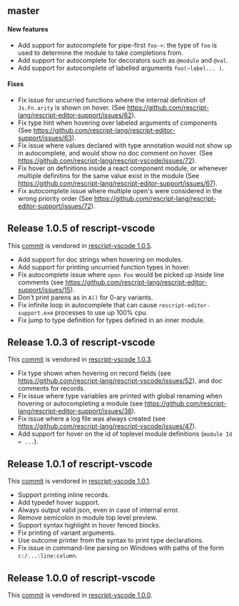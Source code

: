 ## master

#### New features
- Add support for autocomplete for pipe-first `foo->`: the type of `foo` is used to determine the module to take completions from.
- Add support for autocomplete for decorators such as `@module` and `@val`.
- Add support for autocomplete of labelled arguments `foo(~label... )`.

#### Fixes

- Fix issue for uncurried functions where the internal definition of `Js.Fn.arity` is shown on hover. (See https://github.com/rescript-lang/rescript-editor-support/issues/62).
- Fix type hint when hovering over labeled arguments of components (See https://github.com/rescript-lang/rescript-editor-support/issues/63).
- Fix issue where values declared with type annotation would not show up in autocomplete, and would show no doc comment on hover. (See https://github.com/rescript-lang/rescript-vscode/issues/72).
- Fix hover on definitions inside a react component module, or whenever multiple definitins for the same value exist in the module (See https://github.com/rescript-lang/rescript-editor-support/issues/67).
- Fix autocomplete issue where multiple open's were considered in the wrong priority order (See https://github.com/rescript-lang/rescript-editor-support/issues/72).

## Release 1.0.5 of rescript-vscode
This [commit](https://github.com/rescript-lang/rescript-editor-support/commit/6bdd10f6af259edc5f9cbe5b9df06836de3ab865) is vendored in [rescript-vscode 1.0.5](https://github.com/rescript-lang/rescript-vscode/releases/tag/1.0.5).

- Add support for doc strings when hovering on modules.
- Add support for printing uncurried function types in hover.
- Fix autocomplete issue where `open Foo` would be picked up inside line comments (see https://github.com/rescript-lang/rescript-editor-support/issues/15).
- Don't print parens as in `A()` for 0-ary variants.
- Fix infinite loop in autocomplete that can cause `rescript-editor-support.exe` processes to use up 100% cpu.
- Fix jump to type definition for types defined in an inner module.

## Release 1.0.3 of rescript-vscode
This [commit](https://github.com/rescript-lang/rescript-editor-support/commit/214d220d8573f9f0c8d54e623c163e01617bf124) is vendored in [rescript-vscode 1.0.3](https://github.com/rescript-lang/rescript-vscode/releases/tag/1.0.3).

- Fix type shown when hovering on record fields (see https://github.com/rescript-lang/rescript-vscode/issues/52), and doc comments for records.
- Fix issue where type variables are printed with global renaming when hovering or autocompleting a module (see https://github.com/rescript-lang/rescript-editor-support/issues/38).
- Fix issue where a log file was always created (see https://github.com/rescript-lang/rescript-vscode/issues/47).
- Add support for hover on the id of toplevel module definitions (```module Id = ...```).

## Release 1.0.1 of rescript-vscode 
This [commit](https://github.com/rescript-lang/rescript-editor-support/commit/232ad609766c415048750c5cc828973a9995f382) is vendored in [rescript-vscode 1.0.1](https://github.com/rescript-lang/rescript-vscode/releases/tag/1.0.1).

- Support printing inline records.
- Add typedef hover support.
- Always output valid json, even in case of internal error.
- Remove semicolon in module top level preview.
- Support syntax highlight in hover fenced blocks.
- Fix printing of variant arguments.
- Use outcome printer from the syntax to print type declarations.
- Fix issue in command-line parsing on Windows with paths of the form `c:/...:line:column`.

## Release 1.0.0 of rescript-vscode 
This [commit](https://github.com/rescript-lang/rescript-editor-support/commit/d45f45793a307a3bb87dcac0542fd412669f1b6e) is vendored in [rescript-vscode 1.0.0](https://github.com/rescript-lang/rescript-vscode/releases/tag/1.0.0).
